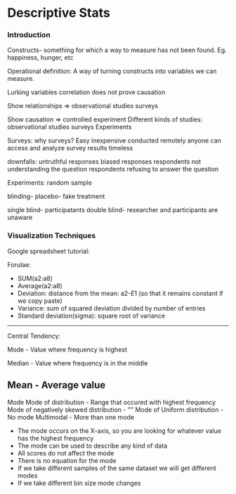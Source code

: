 <h1>Descriptive Stats</h1>

<h3>Introduction</h3>
Constructs- something for which a way to measure has not been found. Eg. happiness, hunger, etc

Operational definition:
A way of turning constructs into variables we can measure.

Lurking variables
correlation does not prove causation

Show relationships => observational studies surveys

Show causation => controlled experiment
Different kinds of studies:
observational studies
surveys
Experiments


Surveys:
why surveys?
Easy
inexpensive
conducted remotely
anyone can access and analyze survey results
timeless

downfalls:
untruthful responses
biased responses
respondents not understanding the question
respondents refusing to answer the question

Experiments:
random sample

blinding- 
placebo- fake treatment

single blind- participatants
double blind- researcher and participants are unaware

<h3>Visualization Techniques</h3>

Google spreadsheet tutorial:

Forulae:
  - SUM(a2:a8)
  - Average(a2:a8)
  - Deviation: distance from the mean: a2-$E$1 (so that it remains constant if we copy paste)
  - Variance: sum of squared deviation divided by number of entries
  - Standard deviation(sigma): square root of variance

---
Central Tendency:

Mode - Value where frequency is highest

Median - Value where frequency is in the middle

Mean - Average value
---
Mode
Mode of distribution - Range that occured with highest frequency
Mode of negatively skewed distribution - ""
Mode of Uniform distribution - No mode
Multimodal - More than one mode

- The mode occurs on the X-axis, so you are looking for whatever value has the highest frequency
- The mode can be used to describe any kind of data
- All scores do not affect the mode
- There is no equation for the mode
- If we take different samples of the same dataset we will get different modes
- If we take different bin size mode changes

